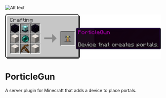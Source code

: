 
![Alt text](https://raw.githubusercontent.com/nurkert/PorticleGun/main/images/freebuild_server_workflow.gif)

![Alt text](https://raw.githubusercontent.com/nurkert/PorticleGun/main/images/crafting_recipe.png)

# PorticleGun
 A server plugin for Minecraft that adds a device to place portals.
